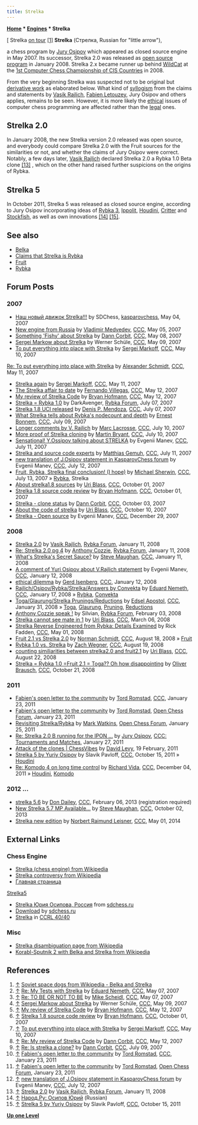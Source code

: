```yaml
---
title: Strelka
---
```

**[Home](Home "Home") \* [Engines](Engines "Engines") \* Strelka**



[ Strelka [on tour](https://en.wikipedia.org/wiki/Sputnik_5) <a id="cite-note-1" href="#cite-ref-1">[1]</a>
**Strelka** (Стрелка, Russian for "little arrow"),  

a chess program by [Jury Osipov](Jury_Osipov "Jury Osipov") which appeared as closed source engine in May 2007. Its successor, Strelka 2.0 was released as [open source program](Category:Open_Source "Category:Open Source") in January 2008. Strelka 2.x became runner up behind [WildCat](WildCat "WildCat") at the [1st Computer Chess Championship of CIS Countries](CCCCISC_2008 "CCCCISC 2008") in 2008. 


From the very beginning Strelka was suspected not to be original but [derivative work](https://en.wikipedia.org/wiki/Derivative_work) as elaborated below. What kind of [syllogism](https://en.wikipedia.org/wiki/Syllogism) from the claims and statements by [Vasik Rajlich](Vasik_Rajlich "Vasik Rajlich"), [Fabien Letouzey](Fabien_Letouzey "Fabien Letouzey"), Jury Osipov and others applies, remains to be seen. However, it is more likely the [ethical](https://en.wikipedia.org/wiki/Ethics) issues of computer chess programming are affected rather than the [legal](https://en.wikipedia.org/wiki/Legal) ones. 



## Strelka 2.0


In January 2008, the new Strelka version 2.0 released was open source, and everybody could compare Strelka 2.0 with the Fruit sources for the similarities or not, and whether the claims of Jury Osipov were correct. Notably, a few days later, [Vasik Rajlich](Vasik_Rajlich "Vasik Rajlich") declared Strelka 2.0 a Rybka 1.0 Beta clone <a id="cite-note-13" href="#cite-ref-13">[13]</a> , which on the other hand raised further suspicions on the origins of Rybka.



## Strelka 5


In October 2011, Strelka 5 was released as closed source engine, according to Jury Osipov incorporating ideas of [Rybka 3](Rybka "Rybka"), [Ippolit](Ippolit "Ippolit"), [Houdini](Houdini "Houdini"), [Critter](Critter "Critter") and [Stockfish](Stockfish "Stockfish"), as well as own innovations <a id="cite-note-14" href="#cite-ref-14">[14]</a> <a id="cite-note-15" href="#cite-ref-15">[15]</a>.



## See also


* [Belka](Belka "Belka")
* [Claims that Strelka is Rybka](Claims_that_Strelka_is_Rybka "Claims that Strelka is Rybka")
* [Fruit](Fruit "Fruit")
* [Rybka](Rybka "Rybka")


## Forum Posts


### 2007


* [Наш новый движок Strelka!!!](http://kasparovchess.crestbook.com/viewtopic.php?id=1869) by SDChess, [kasparovchess](Computer_Chess_Forums "Computer Chess Forums"), May 04, 2007
* [New engine from Russia](http://www.talkchess.com/forum/viewtopic.php?t=13573) by [Vladimir Medvedev](Vladimir_Medvedev "Vladimir Medvedev"), [CCC](CCC "CCC"), May 05, 2007
* [Something 'Fishy' about Strelka](http://www.talkchess.com/forum/viewtopic.php?t=13627) by [Dann Corbit](Dann_Corbit "Dann Corbit"), [CCC](CCC "CCC"), May 08, 2007
* [Sergei Markow about Strelka](http://www.talkchess.com/forum/viewtopic.php?t=13661) by Werner Schüle, [CCC](CCC "CCC"), May 09, 2007
* [To put everything into place with Strelka](http://www.talkchess.com/forum/viewtopic.php?t=13676) by [Sergei Markoff](Sergei_Markoff "Sergei Markoff"), [CCC](CCC "CCC"), May 10, 2007


 [Re: To put everything into place with Strelka](http://www.talkchess.com/forum/viewtopic.php?t=13676&start=54) by [Alexander Schmidt](index.php?title=Alexander_Schmidt&action=edit&redlink=1 "Alexander Schmidt (page does not exist)"), [CCC](CCC "CCC"), May 11, 2007
* [Strelka again](http://www.talkchess.com/forum/viewtopic.php?t=13702) by [Sergei Markoff](Sergei_Markoff "Sergei Markoff"), [CCC](CCC "CCC"), May 11, 2007
* [The Strelka affair to date](http://www.talkchess.com/forum/viewtopic.php?t=13733) by [Fernando Villegas](Fernando_Villegas "Fernando Villegas"), [CCC](CCC "CCC"), May 12, 2007
* [My review of Strelka Code](http://www.talkchess.com/forum/viewtopic.php?t=13716) by [Bryan Hofmann](index.php?title=Bryan_Hofmann&action=edit&redlink=1 "Bryan Hofmann (page does not exist)"), [CCC](CCC "CCC"), May 12, 2007
* [Strelka = Rybka 1.0](http://rybkaforum.net/cgi-bin/rybkaforum/topic_show.pl?tid=1655) by DarkAvenger, [Rybka Forum](Computer_Chess_Forums "Computer Chess Forums"), July 07, 2007
* [Strelka 1.8 UCI released](http://www.talkchess.com/forum/viewtopic.php?t=14921) by [Denis P. Mendoza](Denis_Mendoza "Denis Mendoza"), [CCC](CCC "CCC"), July 07, 2007
* [What Strelka tells about Rybka's nodecount and depth](http://www.talkchess.com/forum/viewtopic.php?t=14959) by [Ernest Bonnem](index.php?title=Ernest_Bonnem&action=edit&redlink=1 "Ernest Bonnem (page does not exist)"), [CCC](CCC "CCC"), July 09, 2007
* [Longer comments by V. Rajlich](http://www.talkchess.com/forum/viewtopic.php?t=14988) by [Marc Lacrosse](index.php?title=Marc_Lacrosse&action=edit&redlink=1 "Marc Lacrosse (page does not exist)"), [CCC](CCC "CCC"), July 10, 2007
* [More proof of Strelka cloning](http://www.talkchess.com/forum/viewtopic.php?t=14995) by [Martin Bryant](Martin_Bryant "Martin Bryant"), [CCC](CCC "CCC"), July 10, 2007
* [Sensational! Y.Ossipov talking about STRELKA](http://www.talkchess.com/forum/viewtopic.php?t=15009) by Evgenii Manev, [CCC](CCC "CCC"), July 11, 2007
* [Strelka and source code experts](http://www.talkchess.com/forum/viewtopic.php?t=15017) by [Matthias Gemuh](Matthias_Gemuh "Matthias Gemuh"), [CCC](CCC "CCC"), July 11, 2007
* [new translation of J.Osipov statement in KasparovChess forum](http://www.talkchess.com/forum/viewtopic.php?t=15013) by Evgenii Manev, [CCC](CCC "CCC"), July 12, 2007
* [Fruit, Rybka, Strelka final conclusion! (I hope)](http://www.talkchess.com/forum/viewtopic.php?t=15076) by [Michael Sherwin](Michael_Sherwin "Michael Sherwin"), [CCC](CCC "CCC"), July 13, 2007 » [Rybka](Rybka "Rybka"), Strelka
* [About strelka1.8 sources](http://www.talkchess.com/forum3/viewtopic.php?f=2&t=16819) by [Uri Blass](Uri_Blass "Uri Blass"), [CCC](CCC "CCC"), October 01, 2007
* [Strelka 1.8 source code review](http://www.talkchess.com/forum/viewtopic.php?t=16836) by [Bryan Hofmann](index.php?title=Bryan_Hofmann&action=edit&redlink=1 "Bryan Hofmann (page does not exist)"), [CCC](CCC "CCC"), October 01, 2007
* [Strelka - clone status](http://www.talkchess.com/forum/viewtopic.php?t=16879) by [Dann Corbit](Dann_Corbit "Dann Corbit"), [CCC](CCC "CCC"), October 03, 2007
* [About the code of strelka](http://www.talkchess.com/forum3/viewtopic.php?f=2&t=17055) by [Uri Blass](Uri_Blass "Uri Blass"), [CCC](CCC "CCC"), October 10, 2007
* [Strelka - Open source](http://www.talkchess.com/forum/viewtopic.php?t=18620) by Evgenii Manev, [CCC](CCC "CCC"), December 29, 2007


### 2008


* [Strelka 2.0](http://rybkaforum.net/cgi-bin/rybkaforum/topic_show.pl?tid=3006) by [Vasik Rajlich](Vasik_Rajlich "Vasik Rajlich"), [Rybka Forum](Computer_Chess_Forums "Computer Chess Forums"), January 11, 2008
* [Re: Strelka 2.0 pg 4](http://rybkaforum.net/cgi-bin/rybkaforum/topic_show.pl?tid=3006;pg=4) by [Anthony Cozzie](Anthony_Cozzie "Anthony Cozzie"), [Rybka Forum](Computer_Chess_Forums "Computer Chess Forums"), January 11, 2008
* [What's Strelka's Secret Sauce?](http://www.talkchess.com/forum/viewtopic.php?t=18864) by [Steve Maughan](Steve_Maughan "Steve Maughan"), [CCC](CCC "CCC"), January 11, 2008
* [A comment of Yuri Osipov about V.Rajlich statement](http://www.talkchess.com/forum/viewtopic.php?t=18885) by Evgenii Manev, [CCC](CCC "CCC"), January 12, 2008
* [ethical dilemma](http://www.talkchess.com/forum/viewtopic.php?t=18882) by [Gerd Isenberg](Gerd_Isenberg "Gerd Isenberg"), [CCC](CCC "CCC"), January 12, 2008
* [Rajlich/Osipov/Rybka/Strelka/Answers by Convekta](http://www.talkchess.com/forum/viewtopic.php?t=19008) by [Eduard Nemeth](index.php?title=Eduard_Nemeth&action=edit&redlink=1 "Eduard Nemeth (page does not exist)"), [CCC](CCC "CCC"), January 17, 2008 » [Rybka](Rybka "Rybka"), [Convekta](ChessOK "ChessOK")
* [Toga/Glaurung/Strelka Prunings/Reductions](http://www.talkchess.com/forum/viewtopic.php?t=19316) by [Edsel Apostol](Edsel_Apostol "Edsel Apostol"), [CCC](CCC "CCC"), January 31, 2008 » [Toga](Toga "Toga"), [Glaurung](Glaurung "Glaurung"), [Pruning](Pruning "Pruning"), [Reductions](Reductions "Reductions")
* [Anthony Cozzie speak !](http://rybkaforum.net/cgi-bin/rybkaforum/topic_show.pl?tid=3172) by Silvian, [Rybka Forum](Computer_Chess_Forums "Computer Chess Forums"), February 03, 2008
* [Strelka cannot see mate in 1](http://www.talkchess.com/forum3/viewtopic.php?f=2&t=20028) by [Uri Blass](Uri_Blass "Uri Blass"), [CCC](CCC "CCC"), March 06, 2008
* [Strelka Reverse Engineered from Rybka: Details Examined](http://www.talkchess.com/forum/viewtopic.php?t=20936) by Rick Fadden, [CCC](CCC "CCC"), May 01, 2008
* [Fruit 2.1 vs Strelka 2.0](http://www.talkchess.com/forum/viewtopic.php?t=23095) by [Norman Schmidt](Norman_Schmidt "Norman Schmidt"), [CCC](CCC "CCC"), August 18, 2008 » [Fruit](Fruit "Fruit")
* [Rybka 1.0 vs. Strelka](http://www.talkchess.com/forum/viewtopic.php?t=23118) by [Zach Wegner](Zach_Wegner "Zach Wegner"), [CCC](CCC "CCC"), August 19, 2008
* [counting similiarities between strelka2.0 and fruit2.1](http://www.talkchess.com/forum/viewtopic.php?t=23172) by [Uri Blass](Uri_Blass "Uri Blass"), [CCC](CCC "CCC"), August 22, 2008
* [Strelka = Rybka 1.0 =Fruit 2.1 = Toga?? Oh how disappointing](http://www.talkchess.com/forum/viewtopic.php?t=24504) by [Oliver Brausch](Oliver_Brausch "Oliver Brausch"), [CCC](CCC "CCC"), October 21, 2008


### 2011


* [Fabien's open letter to the community](http://www.talkchess.com/forum/viewtopic.php?t=37762) by [Tord Romstad](Tord_Romstad "Tord Romstad"), [CCC](CCC "CCC"), January 23, 2011
* [Fabien's open letter to the community](http://www.open-chess.org/viewtopic.php?f=3&t=1014) by [Tord Romstad](Tord_Romstad "Tord Romstad"), [Open Chess Forum](Computer_Chess_Forums "Computer Chess Forums"), January 23, 2011
* [Revisiting Strelka/Rybka](http://www.open-chess.org/viewtopic.php?f=3&t=1023) by [Mark Watkins](Mark_Watkins "Mark Watkins"), [Open Chess Forum](Computer_Chess_Forums "Computer Chess Forums"), January 25, 2011
* [Re: Strelka 2.0 B running for the IPON ...](http://www.talkchess.com/forum/viewtopic.php?topic_view=threads&p=390971&t=37773) by [Jury Osipov](Jury_Osipov "Jury Osipov"), [CCC: Tournaments and Matches](Computer_Chess_Forums "Computer Chess Forums"), January 27, 2011
* [Attack of the clones | ChessVibes](http://www.chessvibes.com/?q=reports/attack-of-the-clones) by [David Levy](David_Levy "David Levy"), 19 February, 2011
* [Strelka 5 by Yuriy Osipov](http://www.talkchess.com/forum/viewtopic.php?t=40777) by Slavik Pavloff, [CCC](CCC "CCC"), October 15, 2011 » [Houdini](Houdini "Houdini")
* [Re: Komodo 4 on long time control](http://talkchess.com/forum/viewtopic.php?topic_view=threads&p=436498&t=41272) by [Richard Vida](Richard_Vida "Richard Vida"), [CCC](CCC "CCC"), December 04, 2011 » [Houdini](Houdini "Houdini"), [Komodo](Komodo "Komodo")


### 2012 ...


* [strelka 5.6](http://www.talkchess.com/forum/viewtopic.php?t=47144) by [Don Dailey](Don_Dailey "Don Dailey"), [CCC](CCC "CCC"), February 06, 2013 (registration required)
* [New Strelka 5.7 MP Available...](http://www.talkchess.com/forum/viewtopic.php?t=49551) by [Steve Maughan](Steve_Maughan "Steve Maughan"), [CCC](CCC "CCC"), October 02, 2013
* [Strelka new edition](http://www.talkchess.com/forum/viewtopic.php?t=52183) by [Norbert Raimund Leisner](Norbert_Raimund_Leisner "Norbert Raimund Leisner"), [CCC](CCC "CCC"), May 01, 2014


## External Links


### Chess Engine


* [Strelka (chess engine) from Wikipedia](https://en.wikipedia.org/wiki/Strelka_%28chess_engine%29)
* [Strelka controversy from Wikipedia](https://en.wikipedia.org/wiki/Rybka#Strelka_controversy)
* [Главная страница](http://strelkachess.narod.ru/)


 [Strelka5](http://strelkachess.narod.ru/Strelka5.html)
* [Strelka Юрия Осипова, Россия](http://www.sdchess.ru/Strelka.htm) from [sdchess.ru](http://www.sdchess.ru/)
* [Download](http://www.sdchess.ru/download_engines.htm) by [sdchess.ru](http://www.sdchess.ru/)
* [Strelka](http://computerchess.org.uk/ccrl/4040/cgi/compare_engines.cgi?family=Strelka&print=Rating+list&print=Results+table&print=LOS+table&print=Ponder+hit+table&print=Eval+difference+table&print=Comopp+gamenum+table&print=Overlap+table&print=Score+with+common+opponents) in [CCRL 40/40](CCRL "CCRL")


### Misc


* [Strelka disambiguation page from Wikipedia](https://en.wikipedia.org/wiki/Strelka)
* [Korabl-Sputnik 2 with Belka and Strelka from Wikipedia](https://en.wikipedia.org/wiki/Sputnik_5)


## References


1. <a id="cite-ref-1" href="#cite-note-1">↑</a> [Soviet space dogs from Wikipedia - Belka and Strelka](https://en.wikipedia.org/wiki/Russian_space_dogs#Belka_and_Strelka)
2. <a id="cite-ref-2" href="#cite-note-2">↑</a> [Re: My Tests with Strelka](http://www.talkchess.com/forum/viewtopic.php?p=116315) by [Eduard Nemeth](index.php?title=Eduard_Nemeth&action=edit&redlink=1 "Eduard Nemeth (page does not exist)"), [CCC](CCC "CCC"), May 07, 2007
3. <a id="cite-ref-3" href="#cite-note-3">↑</a> [Re: TO BE OR NOT TO BE](http://www.talkchess.com/forum/viewtopic.php?topic_view=threads&p=116341) by [Mike Scheidl](index.php?title=Michael_Scheidl&action=edit&redlink=1 "Michael Scheidl (page does not exist)"), [CCC](CCC "CCC"), May 07, 2007
4. <a id="cite-ref-4" href="#cite-note-4">↑</a> [Sergei Markow about Strelka](http://www.talkchess.com/forum/viewtopic.php?t=13661) by Werner Schüle, [CCC](CCC "CCC"), May 09, 2007
5. <a id="cite-ref-5" href="#cite-note-5">↑</a> [My review of Strelka Code](http://www.talkchess.com/forum/viewtopic.php?t=13716) by [Bryan Hofmann](index.php?title=Bryan_Hofmann&action=edit&redlink=1 "Bryan Hofmann (page does not exist)"), [CCC](CCC "CCC"), May 12, 2007
6. <a id="cite-ref-6" href="#cite-note-6">↑</a> [Strelka 1.8 source code review](http://www.talkchess.com/forum/viewtopic.php?t=16836) by [Bryan Hofmann](index.php?title=Bryan_Hofmann&action=edit&redlink=1 "Bryan Hofmann (page does not exist)"), [CCC](CCC "CCC"), October 01, 2007
7. <a id="cite-ref-7" href="#cite-note-7">↑</a> [To put everything into place with Strelka](http://www.talkchess.com/forum/viewtopic.php?t=13676) by [Sergei Markoff](Sergei_Markoff "Sergei Markoff"), [CCC](CCC "CCC"), May 10, 2007
8. <a id="cite-ref-8" href="#cite-note-8">↑</a> [Re: My review of Strelka Code](http://www.talkchess.com/forum/viewtopic.php?topic_view=threads&p=117531&t=13716) by [Dann Corbit](Dann_Corbit "Dann Corbit"), [CCC](CCC "CCC"), May 12, 2007
9. <a id="cite-ref-9" href="#cite-note-9">↑</a> [Re: Is strelka a clone?](http://www.talkchess.com/forum/viewtopic.php?topic_view=threads&p=129446&t=14953) by [Dann Corbit](Dann_Corbit "Dann Corbit"), [CCC](CCC "CCC"), July 09, 2007
10. <a id="cite-ref-10" href="#cite-note-10">↑</a> [Fabien's open letter to the community](http://www.talkchess.com/forum/viewtopic.php?t=37762) by [Tord Romstad](Tord_Romstad "Tord Romstad"), [CCC](CCC "CCC"), January 23, 2011
11. <a id="cite-ref-11" href="#cite-note-11">↑</a> [Fabien's open letter to the community](http://www.open-chess.org/viewtopic.php?f=3&t=1014) by [Tord Romstad](Tord_Romstad "Tord Romstad"), [Open Chess Forum](Computer_Chess_Forums "Computer Chess Forums"), January 23, 2011
12. <a id="cite-ref-12" href="#cite-note-12">↑</a> [new translation of J.Osipov statement in KasparovChess forum](http://www.talkchess.com/forum/viewtopic.php?t=15013) by Evgenii Manev, [CCC](CCC "CCC"), July 12, 2007
13. <a id="cite-ref-13" href="#cite-note-13">↑</a> [Strelka 2.0](http://rybkaforum.net/cgi-bin/rybkaforum/topic_show.pl?tid=3006) by [Vasik Rajlich](Vasik_Rajlich "Vasik Rajlich"), [Rybka Forum](Computer_Chess_Forums "Computer Chess Forums"), January 11, 2008
14. <a id="cite-ref-14" href="#cite-note-14">↑</a> [Народ.Ру: Осипов Юрий](http://strelkachess.narod.ru/Strelka5.html) (Russian)
15. <a id="cite-ref-15" href="#cite-note-15">↑</a> [Strelka 5 by Yuriy Osipov](http://www.talkchess.com/forum/viewtopic.php?t=40777) by Slavik Pavloff, [CCC](CCC "CCC"), October 15, 2011

**[Up one Level](Engines "Engines")**







 

